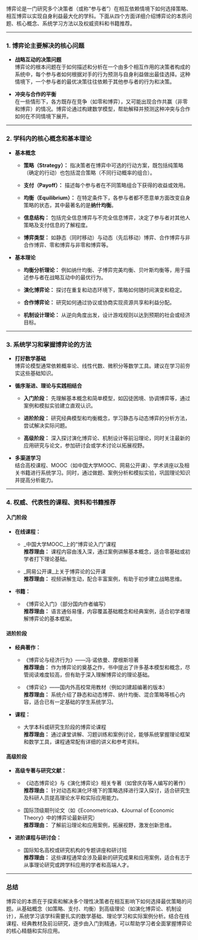 
博弈论是一门研究多个决策者（或称“参与者”）在相互依赖情境下如何选择策略、相互博弈以实现自身利益最大化的学科。下面从四个方面详细介绍博弈论的本质问题、核心概念、系统学习方法以及权威资料和书籍推荐。

---

### 1. 博弈论主要解决的核心问题

- **战略互动的决策问题**  
    博弈论的根本问题在于如何描述和分析在一个由多个相互作用的决策者构成的系统中，每个参与者如何根据对手的行为预测与自身利益做出最佳选择。这种情境下，一个参与者的最优决策往往依赖于其他参与者的行为和决策。
    
- **冲突与合作的平衡**  
    在一些情形下，各方既存在竞争（如零和博弈），又可能出现合作共赢（非零和博弈）的情况。博弈论通过构建数学模型，帮助解释并预测这种冲突与合作如何在不同情境下展开。
    

---

### 2. 学科内的核心概念和基本理论

- **基本概念**
    
    - **策略（Strategy）：** 指决策者在博弈中可选的行动方案，既包括纯策略（确定的行动）也包括混合策略（不同行动概率的组合）。
        
    - **支付（Payoff）：** 描述每个参与者在不同策略组合下获得的收益或效用。
        
    - **均衡（Equilibrium）：** 在特定条件下，各参与者都不愿意单方面改变自身策略的状态，其中最著名的是**纳什均衡**。
        
    - **信息结构：** 包括完全信息博弈与不完全信息博弈，决定了参与者对其他人策略及支付信息的了解程度。
        
    - **博弈类型：** 如静态（同时移动）与动态（先后移动）博弈、合作博弈与非合作博弈、零和博弈与非零和博弈等。
        
- **基本理论**
    
    - **均衡分析理论：** 例如纳什均衡、子博弈完美均衡、贝叶斯均衡等，用于描述参与者在战略互动中的最优行为。
        
    - **演化博弈论：** 探讨在重复和动态环境下，策略如何随时间演变和稳定。
        
    - **合作博弈论：** 研究如何通过协议或协商实现资源共享和利益分配。
        
    - **机制设计理论：** 从逆向角度出发，设计游戏规则以达到预期的社会或经济目标。
        

---

### 3. 系统学习和掌握博弈论的方法

- **打好数学基础**  
    博弈论模型通常依赖概率论、线性代数、微积分等数学工具。建议在学习前夯实这些基础知识。
    
- **循序渐进、理论与实践相结合**
    
    - **入门阶段：** 先理解基本概念和简单模型，如囚徒困境、协调博弈等，通过案例和模拟实验建立直观认识。
        
    - **进阶阶段：** 研究经典模型和均衡概念，学习静态与动态博弈的分析方法，尝试解决实际问题。
        
    - **高级阶段：** 深入探讨演化博弈论、机制设计等前沿理论，同时关注最新的应用研究与论文，参加研讨会或学术讨论以拓展视野。
        
- **多渠道学习**  
    结合高校课程、MOOC（如中国大学MOOC、网易公开课）、学术讲座以及相关书籍进行系统学习。同时，通过做题、案例分析和模拟实验，巩固理论知识并提高分析能力。
    

---

### 4. 权威、代表性的课程、资料和书籍推荐

#### 入门阶段

- **在线课程：**
    
    - _中国大学MOOC_上的“博弈论入门”课程  
        **推荐理由：** 课程内容由浅入深，通过案例讲解基本概念，适合零基础或初学者打下理论基础。
        
    - _网易公开课_上关于博弈论的公开课  
        **推荐理由：** 视频讲解生动，配合丰富案例，有助于初步建立战略思维。
        
- **书籍：**
    
    - 《博弈论入门》（部分国内作者编写）  
        **推荐理由：** 语言通俗易懂，内容覆盖基础概念和经典案例，适合初学者理解博弈论的基本框架。
        

#### 进阶阶段

- **经典著作：**
    
    - 《博弈论与经济行为》——冯·诺依曼、摩根斯坦著  
        **推荐理由：** 作为博弈论的奠基之作，书中提出了许多基本模型和概念，尽管阅读难度较高，但有助于深入理解博弈论的理论基础。
        
    - 《博弈论》——国内外高校常用教材（例如刘建超编著的版本）  
        **推荐理由：** 系统介绍了静态和动态博弈、纳什均衡、混合策略等核心内容，适合已有一定基础的学生系统学习。
        
- **课程：**
    
    - 大学本科或研究生阶段的博弈论课程  
        **推荐理由：** 通过课堂讲解、习题训练和案例讨论，能够系统掌握理论框架和数学工具，课程通常配有详细的讲义和参考资料。
        

#### 高级阶段

- **高级专著与研究文献：**
    
    - 《动态博弈论》与《演化博弈论》相关专著（如曾庆存等人编写的著作）  
        **推荐理由：** 针对动态和演化环境下的策略选择进行深入探讨，适合研究生及科研人员提高理论水平和实际应用能力。
        
    - 国际顶级期刊论文（如《Econometrica》、《Journal of Economic Theory》中的博弈论最新研究）  
        **推荐理由：** 了解前沿理论和应用案例，拓展视野，激发创新思维。
        
- **进阶课程与研讨会：**
    
    - 国际知名高校或研究机构的专题讲座和研讨班  
        **推荐理由：** 这些课程通常会涉及最新的研究成果和应用案例，适合有志于从事理论研究或跨学科应用的学者和高端人才。
        

---

### 总结

博弈论的本质在于探索和解决多个理性决策者在相互影响下如何选择最优策略的问题。从基础概念（如策略、支付、均衡）到高级理论（如演化博弈论、机制设计），系统学习该学科需要扎实的数学基础、理论学习和实际案例分析。结合在线课程、经典教材及前沿研究，逐步由入门到精通，可以帮助学习者全面掌握博弈论的核心精髓和实际应用。